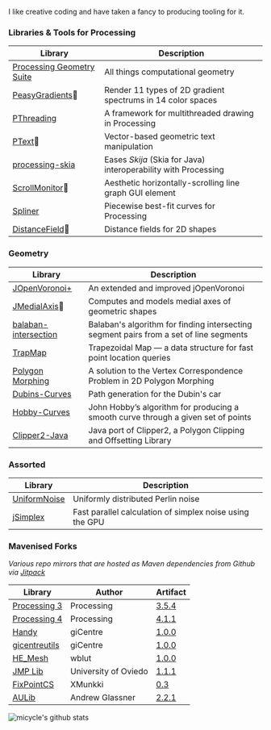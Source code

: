 I like creative coding and have taken a fancy to producing tooling for it.

### Libraries & Tools for Processing

| Library  | Description |
| ------------- | ------------- |
| [Processing Geometry Suite](https://github.com/micycle1/PTS)  | All things computational geometry |
| [PeasyGradients](https://github.com/micycle1/PeasyGradients)🚧 | Render 11 types of 2D gradient spectrums in 14 color spaces |
| [PThreading](https://github.com/micycle1/PThreading)  | A framework for multithreaded drawing in Processing  |
| [PText](https://github.com/micycle1/PText)🚧  | Vector-based geometric text manipulation |
| [processing-skia](https://github.com/micycle1/processing-skia)  | Eases *Skija* (Skia for Java) interoperability with Processing |
| [ScrollMonitor](https://github.com/micycle1/ScrollMonitor)🚧  | Aesthetic horizontally-scrolling line graph GUI element |
| [Spliner](https://github.com/micycle1/Spliner)  | Piecewise best-fit curves for Processing  |
| [DistanceField](https://github.com/micycle1/DistanceField)🚧  | Distance fields for 2D shapes  |



### Geometry

| Library  | Description |
| ------------- | ------------- |
| [JOpenVoronoi+](https://github.com/micycle1/jOpenVoronoi) | An extended and improved jOpenVoronoi |
| [JMedialAxis](https://github.com/micycle1/JMedialAxis)🚧  | Computes and models medial axes of geometric shapes|
| [balaban-intersection](https://github.com/micycle1/balaban-intersection) | Balaban's algorithm for finding intersecting segment pairs from a set of line segments |
| [TrapMap](https://github.com/micycle1/TrapMap) | Trapezoidal Map — a data structure for fast point location queries |
| [Polygon Morphing](https://github.com/micycle1/Polygon-Morphing)| A solution to the Vertex Correspondence Problem in 2D Polygon Morphing |
| [Dubins-Curves](https://github.com/micycle1/Dubins-Curves) | Path generation for the Dubin's car
| [Hobby-Curves](https://github.com/micycle1/Hobby-Curves) | John Hobby’s algorithm for producing a smooth curve through a given set of points
| [Clipper2-Java](https://github.com/micycle1/Clipper2-java) | Java port of Clipper2, a Polygon Clipping and Offsetting Library

### Assorted

| Library  | Description |
| ------------- | ------------- |
| [UniformNoise](https://github.com/micycle1/UniformNoise) | Uniformly distributed Perlin noise|
| [jSimplex](https://github.com/micycle1/jSimplex) | Fast parallel calculation of simplex noise using the GPU |

### Mavenised Forks

*Various repo mirrors that are hosted as Maven dependencies from Github via [Jitpack](https://jitpack.io/)*

| Library  | Author | Artifact |
| ------------- | ------------- | ------------- |
| [Processing 3](https://github.com/micycle1/processing3) | Processing | [3.5.4](https://jitpack.io/#micycle1/processing3) |
| [Processing 4](https://github.com/micycle1/processing-core-4) | Processing | [4.1.1](https://jitpack.io/#micycle1/processing-core-4) |
| [Handy](https://github.com/micycle1/handy) | giCentre | [1.0.0](https://jitpack.io/#micycle1/handy) |
| [gicentreutils](https://github.com/micycle1/gicentreutils) | giCentre | [1.0.0](https://jitpack.io/#micycle1/gicentreutils) |
| [HE_Mesh](https://github.com/micycle1/HE_Mesh-maven) | wblut | [1.0.0](https://jitpack.io/#micycle1/HE_Mesh/1.0.0) |
| [JMP Lib](https://github.com/micycle1/JMPLib) | University of Oviedo | [1.1.1](https://jitpack.io/#micycle1/HE_Mesh/1.0.0) |
| [FixPointCS](https://github.com/micycle1/FixPoint4j) | XMunkki | [0.3](https://jitpack.io/#micycle1/FixPoint4j) |
| [AULib](https://github.com/micycle1/AULib) | Andrew Glassner | [2.2.1](https://jitpack.io/#micycle1/AULib/2.2.1)

![micycle's github stats](https://github-readme-stats.vercel.app/api?username=micycle1&show_icons=true)
